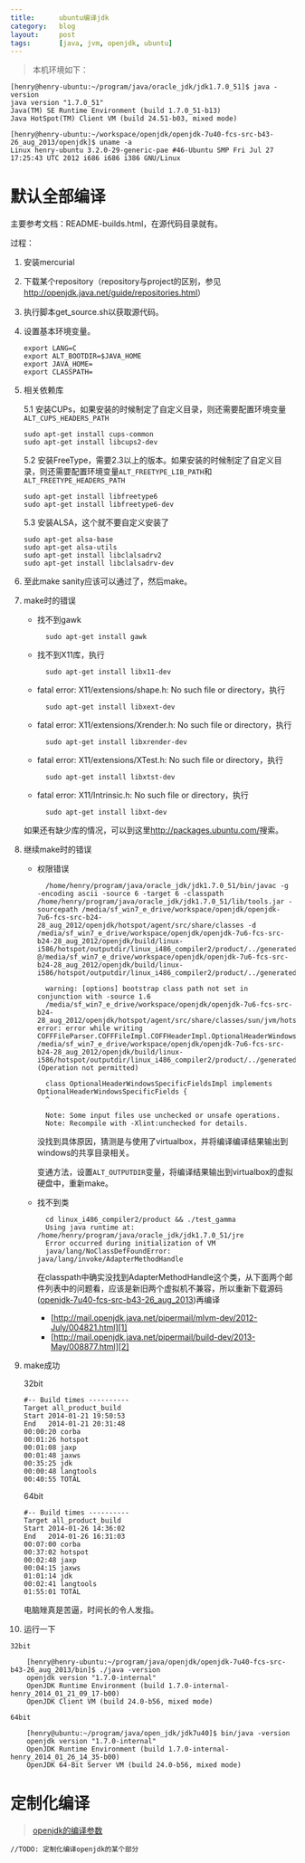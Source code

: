 ```yaml
---
title:      ubuntu编译jdk
category:   blog
layout:     post
tags:       [java, jvm, openjdk, ubuntu]
---
```




>本机环境如下：

    [henry@henry-ubuntu:~/program/java/oracle_jdk/jdk1.7.0_51]$ java -version
    java version "1.7.0_51"
    Java(TM) SE Runtime Environment (build 1.7.0_51-b13)
    Java HotSpot(TM) Client VM (build 24.51-b03, mixed mode)
    
    [henry@henry-ubuntu:~/workspace/openjdk/openjdk-7u40-fcs-src-b43-26_aug_2013/openjdk]$ uname -a
    Linux henry-ubuntu 3.2.0-29-generic-pae #46-Ubuntu SMP Fri Jul 27 17:25:43 UTC 2012 i686 i686 i386 GNU/Linux


# 默认全部编译 

主要参考文档：README-builds.html，在源代码目录就有。

过程：

1.  安装mercurial 

2.  下载某个repository（repository与project的区别，参见<http://openjdk.java.net/guide/repositories.html>）

3.  执行脚本get_source.sh以获取源代码。 

4.  设置基本环境变量。
    
        export LANG=C 
        export ALT_BOOTDIR=$JAVA_HOME 
        export JAVA_HOME= 
        export CLASSPATH=

5.  相关依赖库 

    5.1 安装CUPs，如果安装的时候制定了自定义目录，则还需要配置环境变量`ALT_CUPS_HEADERS_PATH`

        sudo apt-get install cups-common
        sudo apt-get install libcups2-dev

    5.2 安装FreeType，需要2.3以上的版本。如果安装的时候制定了自定义目录，则还需要配置环境变量`ALT_FREETYPE_LIB_PATH`和`ALT_FREETYPE_HEADERS_PATH`

        sudo apt-get install libfreetype6
        sudo apt-get install libfreetype6-dev

    5.3 安装ALSA，这个就不要自定义安装了

        sudo apt-get alsa-base
        sudo apt-get alsa-utils
        sudo apt-get install libclalsadrv2
        sudo apt-get install libclalsadrv-dev

6.  至此make sanity应该可以通过了，然后make。 

7.  make时的错误

    * 找不到gawk

            sudo apt-get install gawk

    * 找不到X11库，执行

            sudo apt-get install libx11-dev 
    
    * fatal error: X11/extensions/shape.h: No such file or directory，执行

            sudo apt-get install libxext-dev
    
    * fatal error: X11/extensions/Xrender.h: No such file or directory，执行

            sudo apt-get install libxrender-dev
    
    * fatal error: X11/extensions/XTest.h: No such file or directory，执行

            sudo apt-get install libxtst-dev

    * fatal error: X11/Intrinsic.h: No such file or directory，执行

            sudo apt-get install libxt-dev
    
    如果还有缺少库的情况，可以到这里<http://packages.ubuntu.com/>搜索。

8. 继续make时的错误

    * 权限错误

            /home/henry/program/java/oracle_jdk/jdk1.7.0_51/bin/javac -g -encoding ascii -source 6 -target 6 -classpath /home/henry/program/java/oracle_jdk/jdk1.7.0_51/lib/tools.jar -sourcepath /media/sf_win7_e_drive/workspace/openjdk/openjdk-7u6-fcs-src-b24-28_aug_2012/openjdk/hotspot/agent/src/share/classes -d /media/sf_win7_e_drive/workspace/openjdk/openjdk-7u6-fcs-src-b24-28_aug_2012/openjdk/build/linux-i586/hotspot/outputdir/linux_i486_compiler2/product/../generated/saclasses @/media/sf_win7_e_drive/workspace/openjdk/openjdk-7u6-fcs-src-b24-28_aug_2012/openjdk/build/linux-i586/hotspot/outputdir/linux_i486_compiler2/product/../generated/agent.classes.list
            
            warning: [options] bootstrap class path not set in conjunction with -source 1.6
            /media/sf_win7_e_drive/workspace/openjdk/openjdk-7u6-fcs-src-b24-28_aug_2012/openjdk/hotspot/agent/src/share/classes/sun/jvm/hotspot/debugger/win32/coff/COFFFileParser.java:333: error: error while writing COFFFileParser.COFFFileImpl.COFFHeaderImpl.OptionalHeaderWindowsSpecificFieldsImpl: /media/sf_win7_e_drive/workspace/openjdk/openjdk-7u6-fcs-src-b24-28_aug_2012/openjdk/build/linux-i586/hotspot/outputdir/linux_i486_compiler2/product/../generated/saclasses/sun/jvm/hotspot/debugger/win32/coff/COFFFileParser$COFFFileImpl$COFFHeaderImpl$OptionalHeaderWindowsSpecificFieldsImpl.class (Operation not permitted)
            
            class OptionalHeaderWindowsSpecificFieldsImpl implements OptionalHeaderWindowsSpecificFields {
            ^
            
            Note: Some input files use unchecked or unsafe operations.
            Note: Recompile with -Xlint:unchecked for details.


        没找到具体原因，猜测是与使用了virtualbox，并将编译编译结果输出到windows的共享目录相关。

        变通方法，设置`ALT_OUTPUTDIR`变量，将编译结果输出到virtualbox的虚拟硬盘中，重新make。

    * 找不到类

            cd linux_i486_compiler2/product && ./test_gamma
            Using java runtime at: /home/henry/program/java/oracle_jdk/jdk1.7.0_51/jre
            Error occurred during initialization of VM
            java/lang/NoClassDefFoundError: java/lang/invoke/AdapterMethodHandle

        在classpath中确实没找到AdapterMethodHandle这个类，从下面两个邮件列表中的问题看，应该是新旧两个虚拟机不兼容，所以重新下载源码([openjdk-7u40-fcs-src-b43-26_aug_2013][3])再编译

        * [http://mail.openjdk.java.net/pipermail/mlvm-dev/2012-July/004821.html][1]
        * [http://mail.openjdk.java.net/pipermail/build-dev/2013-May/008877.html][2]

9.  make成功

    32bit    

        #-- Build times ----------
        Target all_product_build
        Start 2014-01-21 19:50:53
        End   2014-01-21 20:31:48
        00:00:20 corba
        00:01:26 hotspot
        00:01:08 jaxp
        00:01:48 jaxws
        00:35:25 jdk
        00:00:48 langtools
        00:40:55 TOTAL

    64bit

        #-- Build times ----------
        Target all_product_build
        Start 2014-01-26 14:36:02
        End   2014-01-26 16:31:03
        00:07:00 corba
        00:37:02 hotspot
        00:02:48 jaxp
        00:04:15 jaxws
        01:01:14 jdk
        00:02:41 langtools
        01:55:01 TOTAL

    电脑矬真是苦逼，时间长的令人发指。


10.  运行一下
    
    32bit
    
        [henry@henry-ubuntu:~/program/java/openjdk/openjdk-7u40-fcs-src-b43-26_aug_2013/bin]$ ./java -version
        openjdk version "1.7.0-internal"
        OpenJDK Runtime Environment (build 1.7.0-internal-henry_2014_01_21_09_17-b00)
        OpenJDK Client VM (build 24.0-b56, mixed mode)

    64bit

        [henry@ubuntu:~/program/java/open_jdk/jdk7u40]$ bin/java -version
        openjdk version "1.7.0-internal"
        OpenJDK Runtime Environment (build 1.7.0-internal-henry_2014_01_26_14_35-b00)
        OpenJDK 64-Bit Server VM (build 24.0-b56, mixed mode)



# 定制化编译

>[openjdk的编译参数][4]

    //TODO: 定制化编译openjdk的某个部分




[1]:    http://mail.openjdk.java.net/pipermail/mlvm-dev/2012-July/004821.html
[2]:    http://mail.openjdk.java.net/pipermail/build-dev/2013-May/008877.html
[3]:    http://www.java.net/download/openjdk/jdk7u40/promoted/b43/openjdk-7u40-fcs-src-b43-26_aug_2013.zip
[4]:    /blog/2013/09/26/build_openjdk.html